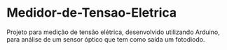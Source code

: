 # Medidor-de-Tensao-Eletrica
Projeto para medição de tensão elétrica, desenvolvido utilizando Arduino, para análise de um sensor óptico que tem como saída um fotodiodo.
